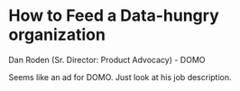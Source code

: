 # How to Feed a Data-hungry organization

Dan Roden (Sr. Director: Product Advocacy) - DOMO

Seems like an ad for DOMO. Just look at his job description.



